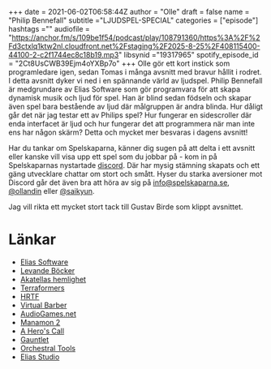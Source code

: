 +++ 
date = 2021-06-02T06:58:44Z
author = "Olle"
draft = false
name = "Philip Bennefall"
subtitle ="LJUDSPEL-SPECIAL"
categories = ["episode"]
hashtags =""
audiofile = "https://anchor.fm/s/109be1f54/podcast/play/108791360/https%3A%2F%2Fd3ctxlq1ktw2nl.cloudfront.net%2Fstaging%2F2025-8-25%2F408115400-44100-2-c2f1744ec8c18b19.mp3"
libsynid ="19317965"
spotify_episode_id = "2Ct8UsCWB39Ejm4oYXBp7o"
+++
Olle gör ett kort instick som programledare igen, sedan Tomas i många avsnitt med bravur hållit i rodret. I detta avsnitt dyker vi ned i en spännande värld av ljudspel. Philip Bennefall är medgrundare av Elias Software som gör programvara för att skapa dynamisk musik och ljud för spel. Han är blind sedan födseln och skapar även spel bara bestående av ljud där målgruppen är andra blinda. Hur dåligt går det när jag testar ett av Philips spel? Hur fungerar en sidescroller där enda interfacet är ljud och hur fungerar det att programmera när man inte ens har någon skärm? Detta och mycket mer besvaras i dagens avsnitt!

Har du tankar om Spelskaparna, känner dig sugen på att delta i ett avsnitt eller kanske vill visa upp ett spel som du jobbar på - kom in på Spelskaparnas nystartade [discord](https://discord.gg/hBHEXss). Där har mysig stämning skapats och ett gäng utvecklare chattar om stort och smått. Hyser du starka aversioner mot Discord går det även bra att höra av sig på info@spelskaparna.se, [@ollandin](https://twitter.com/ollelandin) eller [@saikyun](https://twitter.com/Saikyun).

Jag vill rikta ett mycket stort tack till Gustav Birde som klippt avsnittet.

# Länkar
* [Elias Software](https://eliassoftware.com/)
* [Levande Böcker](https://sv.wikipedia.org/wiki/Pan_Vision)
* [Akatellas hemlighet](https://www.nyteknik.se/digitalisering/aventyrsspel-for-blinda-6476338)
* [Terraformers](https://terraformers.nu/)
* [HRTF](https://en.wikipedia.org/wiki/Head-related_transfer_function)
* [Virtual Barber](https://www.youtube.com/watch?v=oSgSEjoOMUE&t=30s&ab_channel=IllegallySightedIllegallySighted)
* [AudioGames.net](https://audiogames.net/)
* [Manamon 2](http://www.vgstorm.com/manamon2.php)
* [A Hero's Call](https://www.youtube.com/watch?v=1xfKKkPECGk&ab_channel=OutofSightGames)
* [Gauntlet](https://www.arrowheadgamestudios.com/aboutarrowhead/games/gauntlet/)
* [Orchestral Tools](https://www.orchestraltools.com/store/home)
* [Elias Studio](https://eliassoftware.com/elias-studio/)
